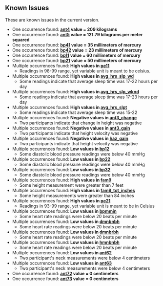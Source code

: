 ## Known Issues

These are known issues in the current version.

- One occurrence found: **[ant4](https://sleepdata.org/datasets/chat/variables/ant4) value = 209 kilograms**
- One occurrence found: **[ant5](https://sleepdata.org/datasets/chat/variables/ant5) value = 121.79 kilograms per meter squared**
- One occurrence found: **[bp41](https://sleepdata.org/datasets/chat/variables/bp41) value = 35 millimeters of mercury**
- One occurrence found: **[bp42](https://sleepdata.org/datasets/chat/variables/bp42) value = 23 millimeters of mercury**
- One occurrence found: **[bp11](https://sleepdata.org/datasets/chat/variables/bp11) value = 60 millimeters of mercury**
- One occurrence found: **[bp21](https://sleepdata.org/datasets/chat/variables/bp21) value = 50 millimeters of mercury**
- Multiple occurrences found: **High values in [pe11](https://sleepdata.org/datasets/chat/variables/pe11)**
  - Readings in 98-99 range, yet variable unit is meant to be celsius.
- Multiple occurrences found: **High values in [avg_hrs_slp_wd](https://sleepdata.org/datasets/chat/variables/avg_hrs_slp_wd)**
  - Some readings indicate that average sleep time was 17-22 hours per day
- Multiple occurrences found: **High values in [avg_hrs_slp_wknd](https://sleepdata.org/datasets/chat/variables/avg_hrs_slp_wknd)**
  - Some readings indicate that average sleep time was 17-23 hours per day
- Multiple occurrences found: **High values in [avg_hrs_slpt](https://sleepdata.org/datasets/chat/variables/avg_hrs_slpt)**
  - Some readings indicate that average sleep time was 15-22
- Multiple occurrences found: **Negative values in [ant3_change](https://sleepepi.partners.org/edge/sleepdata/datasets/chat/variables/ant3_change)**
  - Two participants indicate that change in height was negative
- Multiple occurrences found: **Negative values in [ant3_gain](https://sleepepi.partners.org/edge/sleepdata/datasets/chat/variables/ant3_gain)**
  - Two participants indicate that height velocity was negative
- Multiple occurrences found: **Negative values in [haz_gain](https://sleepepi.partners.org/edge/sleepdata/datasets/chat/variables/haz_gain)**
  - Two participants indicate that height velocity was negative
- Multiple occurrences found: **Low values in [bp12](https://sleepepi.partners.org/edge/sleepdata/datasets/chat/variables/bp12)**
  - Some diastolic blood pressure readings were below 40 mmHg
- Multiple occurrences found: **Low values in [bp22](https://sleepepi.partners.org/edge/sleepdata/datasets/chat/variables/bp22)**
  - Some diastolic blood pressure readings were below 40 mmHg
- Multiple occurrences found: **Low values in [bp32](https://sleepepi.partners.org/edge/sleepdata/datasets/chat/variables/bp32)**
  - Some diastolic blood pressure readings were below 40 mmHg
- Multiple occurrences found: **High values in [fam9](https://sleepepi.partners.org/edge/sleepdata/datasets/chat/variables/fam9)**
  - Some height measurement were greater than 7 feet
- Multiple occurrences found: **High values in [fam9_tot_inches](https://sleepepi.partners.org/edge/sleepdata/datasets/chat/variables/fam9_tot_inches)**
  - Some height measurements were greater than 84 inches
- Multiple occurrences found: **High values in [pe21](https://sleepepi.partners.org/edge/sleepdata/datasets/chat/variables/pe21)**
  - Readings in 93-99 range, yet variable unit is meant to be in Celsius
- Multiple occurrences found: **Low values in [bpmmin](https://sleepepi.partners.org/edge/sleepdata/datasets/chat/variables/bpmmin)**
  - Some heart rate readings were below 20 beats per minute
- Multiple occurrences found: **Low values in [dmnbnbh](https://sleepepi.partners.org/edge/sleepdata/datasets/chat/variables/dmnbnbh)**
  - Some heart rate readings were below 20 beats per minute
- Multiple occurrences found: **Low values in [dmnbrbh](https://sleepepi.partners.org/edge/sleepdata/datasets/chat/variables/dmnbrbh)**
  - Some heart rate readings were below 20 beats per minute
- Multiple occurrences found: **Low values in [hmnbnbh](https://sleepepi.partners.org/edge/sleepdata/datasets/chat/variables/hmnbnbh)**
  - Some heart rate readings were below 20 beats per minute
- Multiple occurrences found: **Low values in [ant62](https://sleepdata.org/datasets/chat/variables/ant62)**
    - Two participant's neck measurements were below 4 centimeters
- Multiple occurrences found: **Low values in [ant63](https://sleepdata.org/datasets/chat/variables/ant63)**
    - Two participant's neck measurements were below 4 centimeters
- One occurrence found: **[ant72](https://sleepdata.org/datasets/chat/variables/ant72) value = 0 centimeters**
- One occurrence found: **[ant73](https://sleepdata.org/datasets/chat/variables/ant73) value = 0 centimeters**
